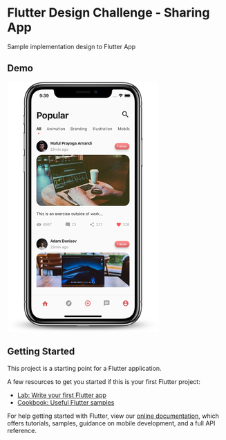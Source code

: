 # Flutter Design Challenge - Sharing App

Sample implementation design to Flutter App

## Demo

<img height="580px" width="350px" src="https://raw.githubusercontent.com/maful/flutter_design-sharing-app/master/screens/iphoneX.png">

## Getting Started

This project is a starting point for a Flutter application.

A few resources to get you started if this is your first Flutter project:

- [Lab: Write your first Flutter app](https://flutter.dev/docs/get-started/codelab)
- [Cookbook: Useful Flutter samples](https://flutter.dev/docs/cookbook)

For help getting started with Flutter, view our
[online documentation](https://flutter.dev/docs), which offers tutorials,
samples, guidance on mobile development, and a full API reference.
